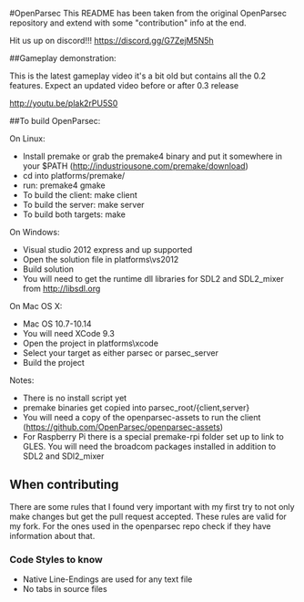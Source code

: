 #OpenParsec
This README has been taken from the original OpenParsec repository and extend with some "contribution" info at the end.

Hit us up on discord!!! https://discord.gg/G7ZejM5N5h

##Gameplay demonstration:

This is the latest gameplay video it's a bit old but contains all the 0.2 features. Expect an updated video before or after 0.3 release

http://youtu.be/plak2rPU5S0

##To build OpenParsec:

On Linux:
- Install premake or grab the premake4 binary and put it somewhere in your $PATH (http://industriousone.com/premake/download)
- cd into platforms/premake/
- run: premake4 gmake
- To build the client: make client
- To build the server: make server
- To build both targets: make

On Windows:
- Visual studio 2012 express and up supported
- Open the solution file in platforms\vs2012
- Build solution
- You will need to get the runtime dll libraries for SDL2 and SDL2_mixer from http://libsdl.org

On Mac OS X:
- Mac OS 10.7-10.14
- You will need XCode 9.3
- Open the project in platforms\xcode
- Select your target as either parsec or parsec_server
- Build the project

Notes:
- There is no install script yet
- premake binaries get copied into parsec_root/{client,server}
- You will need a copy of the openparsec-assets to run the client (https://github.com/OpenParsec/openparsec-assets)
- For Raspberry Pi there is a special premake-rpi folder set up to link to GLES. You will need the broadcom packages installed in addition to SDL2 and SDl2_mixer

## When contributing
There are some rules that I found very important with my first try to not only make changes but get the pull request accepted.
These rules are valid for my fork. For the ones used in the openparsec repo check if they have information about that.

### Code Styles to know
- Native Line-Endings are used for any text file
- No tabs in source files
